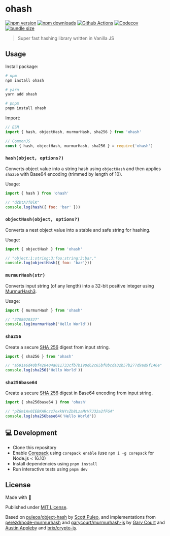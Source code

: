 # ohash

[![npm version][npm-version-src]][npm-version-href]
[![npm downloads][npm-downloads-src]][npm-downloads-href]
[![Github Actions][github-actions-src]][github-actions-href]
[![Codecov][codecov-src]][codecov-href]
[![bundle size][bundle-src]][bundle-href]

> Super fast hashing library written in Vanilla JS

## Usage

Install package:

```sh
# npm
npm install ohash

# yarn
yarn add ohash

# pnpm
pnpm install ohash
```

Import:

```js
// ESM
import { hash, objectHash, murmurHash, sha256 } from 'ohash'

// CommonJS
const { hash, objectHash, murmurHash, sha256 } = require('ohash')
```

### `hash(object, options?)`

Converts object value into a string hash using `objectHash` and then applies `sha256` with Base64 encoding (trimmed by length of 10).

Usage:

```js
import { hash } from 'ohash'

// "dZbtA7f0lK"
console.log(hash({ foo: 'bar' }))
```

### `objectHash(object, options?)`

Converts a nest object value into a stable and safe string for hashing.

Usage:

```js
import { objectHash } from 'ohash'

// "object:1:string:3:foo:string:3:bar,"
console.log(objectHash({ foo: 'bar'}))
```

### `murmurHash(str)`

Converts input string (of any length) into a 32-bit positive integer using [MurmurHash3]((https://en.wikipedia.org/wiki/MurmurHash)).

Usage:

```js
import { murmurHash } from 'ohash'

// "2708020327"
console.log(murmurHash('Hello World'))
```

### `sha256`

Create a secure [SHA 256](https://en.wikipedia.org/wiki/SHA-2) digest from input string.

```js
import { sha256 } from 'ohash'

// "a591a6d40bf420404a011733cfb7b190d62c65bf0bcda32b57b277d9ad9f146e"
console.log(sha256('Hello World'))
```

### `sha256base64`

Create a secure [SHA 256](https://en.wikipedia.org/wiki/SHA-2) digest in Base64 encoding from input string.

```js
import { sha256base64 } from 'ohash'

// "pZGm1Av0IEBKARczz7exkNYsZb8LzaMrV7J32a2fFG4"
console.log(sha256base64('Hello World'))
```

## 💻 Development

- Clone this repository
- Enable [Corepack](https://github.com/nodejs/corepack) using `corepack enable` (use `npm i -g corepack` for Node.js < 16.10)
- Install dependencies using `pnpm install`
- Run interactive tests using `pnpm dev`

## License

Made with 💛

Published under [MIT License](./LICENSE).

Based on [puleos/object-hash](https://github.com/puleos/object-hash) by [Scott Puleo](https://github.com/puleos/), and implementations from [perezd/node-murmurhash](perezd/node-murmurhash) and
[garycourt/murmurhash-js](https://github.com/garycourt/murmurhash-js) by [Gary Court](mailto:gary.court@gmail.com) and [Austin Appleby](mailto:aappleby@gmail.com) and [brix/crypto-js](https://github.com/brix/crypto-js).

<!-- Badges -->
[npm-version-src]: https://img.shields.io/npm/v/ohash?style=flat-square
[npm-version-href]: https://npmjs.com/package/ohash

[npm-downloads-src]: https://img.shields.io/npm/dm/ohash?style=flat-square
[npm-downloads-href]: https://npmjs.com/package/ohash

[github-actions-src]: https://img.shields.io/github/workflow/status/unjs/ohash/ci/main?style=flat-square
[github-actions-href]: https://github.com/unjs/ohash/actions?query=workflow%3Aci

[codecov-src]: https://img.shields.io/codecov/c/gh/unjs/ohash/main?style=flat-square
[codecov-href]: https://codecov.io/gh/unjs/ohash

[bundle-src]: https://flat.badgen.net/bundlephobia/minzip/ohash
[bundle-href]: https://bundlephobia.com/package/ohash
